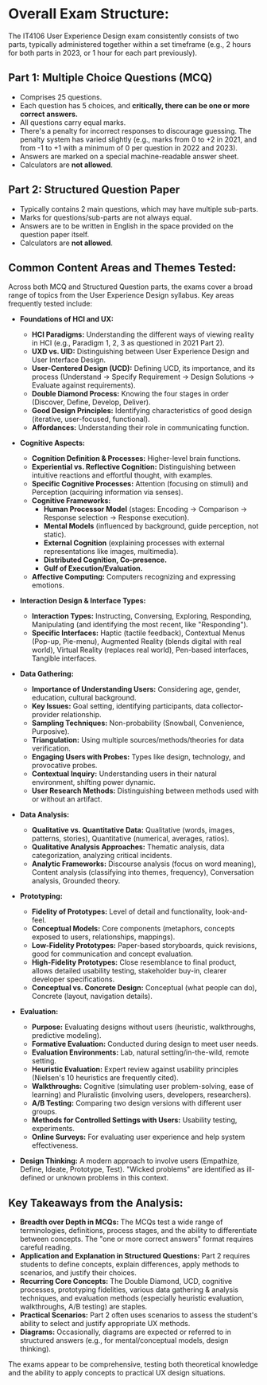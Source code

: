 # Overall Exam Structure:

The IT4106 User Experience Design exam consistently consists of two parts, typically administered together within a set timeframe (e.g., 2 hours for both parts in 2023, or 1 hour for each part previously).

## Part 1: Multiple Choice Questions (MCQ)

-   Comprises 25 questions.
-   Each question has 5 choices, and **critically, there can be one or more correct answers.**
-   All questions carry equal marks.
-   There's a penalty for incorrect responses to discourage guessing. The penalty system has varied slightly (e.g., marks from 0 to +2 in 2021, and from -1 to +1 with a minimum of 0 per question in 2022 and 2023).
-   Answers are marked on a special machine-readable answer sheet.
-   Calculators are **not allowed**.

## Part 2: Structured Question Paper

-   Typically contains 2 main questions, which may have multiple sub-parts.
-   Marks for questions/sub-parts are not always equal.
-   Answers are to be written in English in the space provided on the question paper itself.
-   Calculators are **not allowed**.

## Common Content Areas and Themes Tested:

Across both MCQ and Structured Question parts, the exams cover a broad range of topics from the User Experience Design syllabus. Key areas frequently tested include:

-   **Foundations of HCI and UX:**
    -   **HCI Paradigms:** Understanding the different ways of viewing reality in HCI (e.g., Paradigm 1, 2, 3 as questioned in 2021 Part 2).
    -   **UXD vs. UID:** Distinguishing between User Experience Design and User Interface Design.
    -   **User-Centered Design (UCD):** Defining UCD, its importance, and its process (Understand → Specify Requirement → Design Solutions → Evaluate against requirements).
    -   **Double Diamond Process:** Knowing the four stages in order (Discover, Define, Develop, Deliver).
    -   **Good Design Principles:** Identifying characteristics of good design (iterative, user-focused, functional).
    -   **Affordances:** Understanding their role in communicating function.

-   **Cognitive Aspects:**
    -   **Cognition Definition & Processes:** Higher-level brain functions.
    -   **Experiential vs. Reflective Cognition:** Distinguishing between intuitive reactions and effortful thought, with examples.
    -   **Specific Cognitive Processes:** Attention (focusing on stimuli) and Perception (acquiring information via senses).
    -   **Cognitive Frameworks:**
        -   **Human Processor Model** (stages: Encoding → Comparison → Response selection → Response execution).
        -   **Mental Models** (influenced by background, guide perception, not static).
        -   **External Cognition** (explaining processes with external representations like images, multimedia).
        -   **Distributed Cognition, Co-presence.**
        -   **Gulf of Execution/Evaluation.**
    -   **Affective Computing:** Computers recognizing and expressing emotions.

-   **Interaction Design & Interface Types:**
    -   **Interaction Types:** Instructing, Conversing, Exploring, Responding, Manipulating (and identifying the most recent, like "Responding").
    -   **Specific Interfaces:** Haptic (tactile feedback), Contextual Menus (Pop-up, Pie-menu), Augmented Reality (blends digital with real world), Virtual Reality (replaces real world), Pen-based interfaces, Tangible interfaces.

-   **Data Gathering:**
    -   **Importance of Understanding Users:** Considering age, gender, education, cultural background.
    -   **Key Issues:** Goal setting, identifying participants, data collector-provider relationship.
    -   **Sampling Techniques:** Non-probability (Snowball, Convenience, Purposive).
    -   **Triangulation:** Using multiple sources/methods/theories for data verification.
    -   **Engaging Users with Probes:** Types like design, technology, and provocative probes.
    -   **Contextual Inquiry:** Understanding users in their natural environment, shifting power dynamic.
    -   **User Research Methods:** Distinguishing between methods used with or without an artifact.

-   **Data Analysis:**
    -   **Qualitative vs. Quantitative Data:** Qualitative (words, images, patterns, stories), Quantitative (numerical, averages, ratios).
    -   **Qualitative Analysis Approaches:** Thematic analysis, data categorization, analyzing critical incidents.
    -   **Analytic Frameworks:** Discourse analysis (focus on word meaning), Content analysis (classifying into themes, frequency), Conversation analysis, Grounded theory.

-   **Prototyping:**
    -   **Fidelity of Prototypes:** Level of detail and functionality, look-and-feel.
    -   **Conceptual Models:** Core components (metaphors, concepts exposed to users, relationships, mappings).
    -   **Low-Fidelity Prototypes:** Paper-based storyboards, quick revisions, good for communication and concept evaluation.
    -   **High-Fidelity Prototypes:** Close resemblance to final product, allows detailed usability testing, stakeholder buy-in, clearer developer specifications.
    -   **Conceptual vs. Concrete Design:** Conceptual (what people can do), Concrete (layout, navigation details).

-   **Evaluation:**
    -   **Purpose:** Evaluating designs without users (heuristic, walkthroughs, predictive modeling).
    -   **Formative Evaluation:** Conducted during design to meet user needs.
    -   **Evaluation Environments:** Lab, natural setting/in-the-wild, remote setting.
    -   **Heuristic Evaluation:** Expert review against usability principles (Nielsen's 10 heuristics are frequently cited).
    -   **Walkthroughs:** Cognitive (simulating user problem-solving, ease of learning) and Pluralistic (involving users, developers, researchers).
    -   **A/B Testing:** Comparing two design versions with different user groups.
    -   **Methods for Controlled Settings with Users:** Usability testing, experiments.
    -   **Online Surveys:** For evaluating user experience and help system effectiveness.

-   **Design Thinking:** A modern approach to involve users (Empathize, Define, Ideate, Prototype, Test). "Wicked problems" are identified as ill-defined or unknown problems in this context.

## Key Takeaways from the Analysis:

-   **Breadth over Depth in MCQs:** The MCQs test a wide range of terminologies, definitions, process stages, and the ability to differentiate between concepts. The "one or more correct answers" format requires careful reading.
-   **Application and Explanation in Structured Questions:** Part 2 requires students to define concepts, explain differences, apply methods to scenarios, and justify their choices.
-   **Recurring Core Concepts:** The Double Diamond, UCD, cognitive processes, prototyping fidelities, various data gathering & analysis techniques, and evaluation methods (especially heuristic evaluation, walkthroughs, A/B testing) are staples.
-   **Practical Scenarios:** Part 2 often uses scenarios to assess the student's ability to select and justify appropriate UX methods.
-   **Diagrams:** Occasionally, diagrams are expected or referred to in structured answers (e.g., for mental/conceptual models, design thinking).

The exams appear to be comprehensive, testing both theoretical knowledge and the ability to apply concepts to practical UX design situations.

